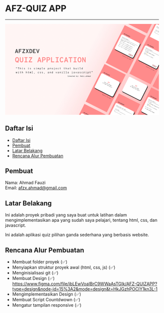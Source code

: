 # AFZ-QUIZ APP

---

[![SS](./SS.jpg)](https://www.figma.com/file/ibLEwVoaIBrC9WWaAsTGIk/AFZ-QUIZAPP?type=design&node-id=15%3A2&mode=design&t=HkJGzhPOCIY1kn3L-1)

## Daftar Isi

- [Daftar Isi](#daftar-isi)
- [Pembuat](#pembuat)
- [Latar Belakang](#latar-belakang)
- [Rencana Alur Pembuatan](#rencana-alur-pembuatan)

## Pembuat

Nama: Ahmad Fauzi\
Email: afzx.ahmad@gmail.com

## Latar Belakang

Ini adalah proyek pribadi yang saya buat untuk latihan dalam mengimplementasikan apa yang sudah saya pelajari, tentang html, css, dan javascript.

Ini adalah aplikasi quiz pilihan ganda sederhana yang berbasis website.

## Rencana Alur Pembuatan

- Membuat folder proyek (✅)
- Menyiapkan struktur proyek awal (html, css, js) (✅)
- Menginisialisasi git (✅)
- Membuat Design (✅)\
  https://www.figma.com/file/ibLEwVoaIBrC9WWaAsTGIk/AFZ-QUIZAPP?type=design&node-id=15%3A2&mode=design&t=HkJGzhPOCIY1kn3L-1
- Mengimplementasikan Design (✅)
- Membuat Script Countdwown (✅)
- Mengatur tampilan responsive (✅)
